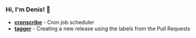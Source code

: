 ### Hi, I'm Denis! 👋

- **[cronscribe](https://github.com/flaticols/cronscribe)** - Cron job scheduler
- **[tagger](https://github.com/flaticols/tagger)** - Creating a new release using the labels from the Pull Requests
